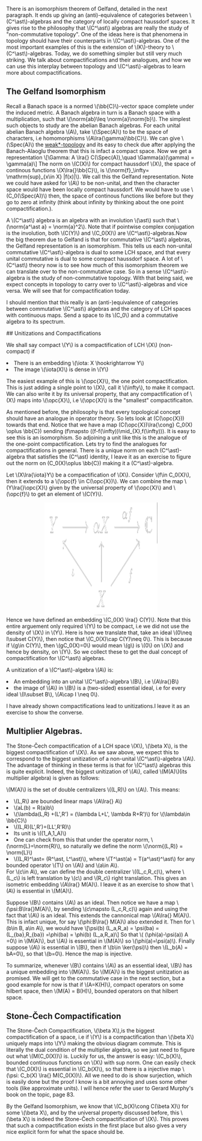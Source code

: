 ﻿---
layout: posts
toc: true
comments: true
---
<p>There is an isomorphism theorem of Gelfand, detailed in the next paragraph. It ends up giving an (anti)-equivalence of categories between \(C^\ast\)-algebras and the category of locally compact haussdorf spaces. It gives rise to the philosophy that \(C^\ast\) algebras are really the study of "non-commutative topology". One of the ideas here is that phenomena in topology should have their counterparts in \(C^\ast\)-algebras. One of the most important examples of this is the extension of \(K\)-theory to \(C^\ast\)-algebras. Today, we do something simpler but still very much striking. We talk about compactifications and their analogues, and how we can use this interplay between topology and \(C^\ast\)-algebras to learn more about compactifications. </p>


## The Gelfand Isomorphism

<p>
Recall a Banach space is a normed \(\bb{C}\)-vector space complete under the induced metric. A Banach algebra in turn is a Banach space with a multiplication, such that \(\norm{ab}\leq \norm{a}\norm{b}\). The simplest such objects to study are the abelian Banach algebras. For each unital abelian Banach algebra \(A\), take \(\Spec(A)\) to be the space of characters, i.e homomorphisms \(A\lra{\gamma}\bb{C}\). We can give \(\Spec(A)\) the <a href="https://mathworld.wolfram.com/Weak-StarTopology.html"> weak*-topology</a> and its easy to check due after applying the  Banach-Alaoglu theorem that this is infact a compact space. Now we get a representation 
\[\Gamma: A \lra{} C(\Spec(A)),\quad \Gamma(a)(\gamma) = \gamma(a)\]
The norm on \(C(X)\) for compact haussdorf \(X\), the space of continous functions \(X\lra{}\bb{C}\), is \(\norm{f}_\infty= \mathrm{sup}_{x\in X} |f(x)|\). We call this the Gelfand representation. Note we could have asked for \(A\) to be non-unital, and then the character space would have been locally compact haussdorf. We would have to use \(C_0(\Spec(A))\) then, the space of continous functions like before but they go to zero at infinity (think about infinity by thinking about the one point compactification.).
</p>

<p>
A \(C^\ast\) algebra is an algebra with an involution \(\ast\) such that \(\norm{a^\ast a} = \norm{a}^2\). Note that if pointwise complex conjugation is the involution, both \(C(Y)\) and \(C_0(X)\) are \(C^\ast\)-algebras.Now the big theorem due to Gelfand is that for commutative \(C^\ast\) algebras, the Gelfand representation is an isomorphism. This tells us each non-unital commutative \(C^\ast\)-algebra is dual to some LCH space, and that every unital commutative is dual to some compact haussdorf space. A lot of \(C^\ast\) theory now is to see how much of this isomorphism theorem we can translate over to the non-commutative case. So in a sense \(C^\ast\)-algebra is the study of non-commutative topology. With that being said, we expect concepts in topology to carry over to \(C^\ast\)-algebras and vice versa. We will see that for compactification today.
</p>

<p>
I should mention that this really is an (anti-)equivalence of categories between commutative \(C^\ast\) algebras and the category of LCH spaces with continuous maps. Send a space to its \(C_0\) and a commutative algebra to its spectrum.
</p>
## Unitizations and Compactifications 
<p>We shall say compact \(Y\) is a compactification of LCH \(X\) (non-compact) if
<li>There is an embedding \(\iota: X \hookrightarrow Y\) </li>
<li> The image \(\iota(X)\) is dense in \(Y\) </li> </p>

<p>
The easiest example of this is \(\opc{X}\), the one point compactification. This is just adding a single point to \(X\), call it \(\infty\), to make it compact. We can also write it by its universal property, that any compactification of \(X\) maps into \(\opc{X}\), i.e \(\opc{X}\) is the "smallest" compactificaiton. 
</p>
<p>

As mentioned before, the philosophy is that every topological concept should have an analogue in operator theory. So lets look at \(C(\opc{X})\) towards that end. Notice that we have a map \(C(\opc{X})\lra{\cong} C_0(X) \oplus \bb{C}\) sending  \(f\mapsto ((f-f(\infty))\mid_{X},f(\infty))\). It is easy to see this is an isomorphism. So adjoining a unit like this is the analogue of the one-point compactification. Lets try to find the analogues for compactifications in general. There is a unique norm on each \(C^\ast\)-algebra that satisfies the \(C^\ast\) identity, I leave it as an exercise to figure out the norm on \(C_0(X)\oplus \bb{C}\) making it a \(C^\ast\)-algebra. 
</p>

<p>
Let \(X\lra{\iota}Y\) be a compactification of \(X\). Consider \(f\in C_0(X)\), then it extends to a \(\opc{f} \in C(\opc{X})\). We can combine the map \(Y\lra{}\opc{X}\) given by the universal property of \(\opc{X}\) and \(\opc{f}\)  to get an element of \(C(Y)\).
 <center>
<img src = "/assets/images/cd/C0(X)intoC(Y).png" alt = "" width = "300" height = "300">
</center>
Hence we have defined an embedding \(C_0(X) \lra{} C(Y)\). Note that this entire arguement only required \(Y\) to be compact, i.e we did not use the density of \(X\) in \(Y\). Here is how we translate that, take an ideal \(0\neq I\subset C(Y)\), then notice that \(C_0(X)\cap C(Y)\neq 0\). This is because if \(g\in C(Y)\), then \(gC_0(X)=0\) would mean \(g\) is \(0\) on \(X\) and hence by density, on \(Y\). So we collect these to get the dual concept of compactification for \(C^\ast\) algebras.
</p>

<p>
A unitization of a \(C^\ast\)-algebra \(A\) is:
<li> An embedding into an unital \(C^\ast\)-algebra \(B\), i.e \(A\lra{}B\) </li>
<li> the image of \(A\) in \(B\) is a (two-sided) essential ideal, i.e for every ideal \(I\subset B\), \(A\cap I \neq 0\).</li>
</p>

<p>
I have already shown compactifications lead to unitizations.I leave it as an exercise to show the converse. 
</p>

## Multiplier Algebras.
<p>
The Stone-Čech compactification of a LCH space \(X\), \(\beta X\), is the biggest compactification of \(X\). As we saw above, we expect this to correspond to the biggest unitization of a non-unital \(C^\ast\)-algebra \(A\). The advantage of thinking in these terms is that for \(C^\ast\) algebras this is quite explicit. Indeed, the biggest unitization of \(A\), called \(M(A)\)(its multiplier algebra) is given as follows:
</p>
<p> 
\(M(A)\) is the set of double centralizers \((L,R)\) on \(A\). This means:
<li> \(L,R\) are bounded linear maps \(A\lra{} A\)</li>
 <li> \(aL(b) = R(a)b\)</li>
<li> \(\lambda(L,R) +(L',R') = (\lambda L+L', \lambda R+R')\) for \(\lambda\in \bb{C}\) </li>
<li> \((L,R)(L',R')=(LL',R'R)\)</li>
<li> Its unit is \((1_A,1_A)\)</li>
<li>  One can check from this that under the operator norm, \(\norm{L}=\norm{R}\), so naturally we define the norm \(\norm{(L,R)} = \norm{L}\)</li>
<li> \((L,R)^\ast= (R^\ast, L^\ast)\), where \(T^\ast(a) = T(a^\ast)^\ast\) for any bounded operator \(T\) on \(A\) and \(a\in A\).</li>
For \(c\in A\), we can define the double centralizer \((L_c,R_c)\), where \(L_c\) is left translation by \(c\) and \(R_c\) right translation. This gives an isometric embedding \(A\lra{} M(A)\). I leave it as an exercise to show that \(A\) is essential in \(M(A)\).
</p>

<p>
Suppose \(B\) contains \(A\) as an ideal. Then notice we have a map \(\psi:B\lra{}M(A)\), by sending \(c\mapsto (L_c,R_c)\) again and using the fact that \(A\) is an ideal. This extends the cannonical map \(A\lra{} M(A)\). This is infact unique, for say \(\phi:B\lra{} M(A)\) also extended it. Then for \(b\in B, a\in A\), we would have \[\psi(b) (L_a,R_a) = \psi(ba) = (L_{ba},R_{ba}) =\phi(ba) = \phi(b) (L_a,R_a)\] So that \( (\phi(a)-\psi(a)) A =0\) in \(M(A)\), but \(A\) is essential in \(M(A)\) so \(\phi(a)=\psi(a)\). Finally suppose \(A\) is essential in \(B\), then if \(b\in \ker(\psi)\) then \(L_b(A) = bA=0\), so that \(b=0\). Hence the map is injective.
</p>

<p>
To summarize, whenever \(B\) contains \(A\) as an essential ideal, \(B\) has a unique embedding into \(M(A)\). So \(M(A)\) is the biggest unitization as promised. We will get to the commutative case in the next section, but a good example for now is that if \(A=K(H)\), compact operators on some hilbert space, then \(M(A) = B(H)\), bounded operators on that hilbert space.</p>

## Stone-Čech Compactification 

<p>
The Stone-Čech Compactification, \(\beta X\),is the biggest compactification of a space, i.e if \(Y\) is a compactification than \(\beta X\) uniquely maps into \(Y\) making the obvious diagram commute. This is literally the dual condition of the multiplier algebra, so we just need to figure out what \(M(C_0(X))\) is. Luckily for us, the answer is easy: \(C_b(X)\), bounded continuous functions on \(X\) with sup norm. One can easily check that \(C_0(X)\) is essential in \(C_b(X)\), so that there is a injective map \(\psi: C_b(X) \lra{} M(C_0(X))\). All we need to do is show surjection, which is easily done but the proof I know is a bit annoying and uses some other tools (like approximate units). I will hence refer the user to Gerard Murphy's book on the topic, page 83.
</p>

<p> 
By the Gelfand Isomorphism, we know that \(C_b(X)\cong C(\beta X)\) for some \(\beta X\), and by the universal property discussed before, this \(\beta X\) is indeed the Stone-Čech compactification of \(X\). This proves that such a compactification exists in the first place but also gives a very nice explicit form for what the space should be. 
</p>

